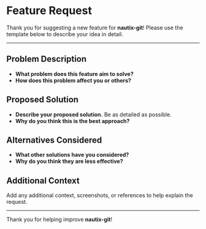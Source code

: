 # Feature Request

Thank you for suggesting a new feature for **nautix-git**! Please use the template below to describe your idea in detail.

---

## Problem Description
- **What problem does this feature aim to solve?**
- **How does this problem affect you or others?**

## Proposed Solution
- **Describe your proposed solution.** Be as detailed as possible.
- **Why do you think this is the best approach?**

## Alternatives Considered
- **What other solutions have you considered?**
- **Why do you think they are less effective?**

## Additional Context
Add any additional context, screenshots, or references to help explain the request.

---

Thank you for helping improve **nautix-git**!
